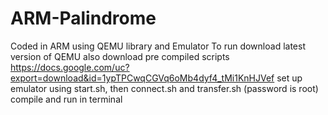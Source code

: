 # ARM-Palindrome
Coded in ARM using QEMU library and Emulator 
To run download latest version of QEMU
also download pre compiled scripts https://docs.google.com/uc?export=download&id=1ypTPCwqCGVq6oMb4dyf4_tMi1KnHJVef
set up emulator using start.sh, then connect.sh and transfer.sh (password is root)
compile and run in terminal 
